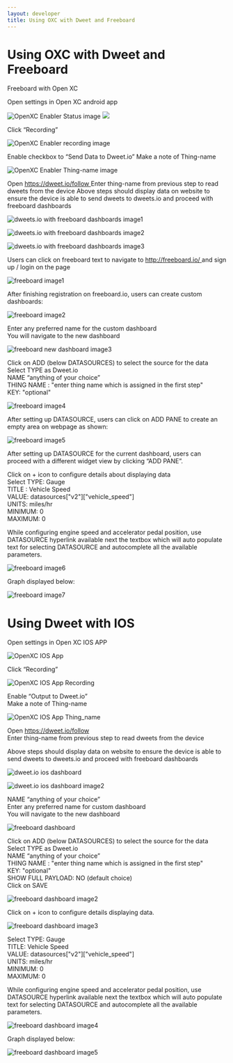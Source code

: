 ```yaml
---
layout: developer
title: Using OXC with Dweet and Freeboard
---
```


<div class="page-header">
    <h1>Using OXC with Dweet and Freeboard</h1>
</div>

<p>Freeboard with Open XC</p>

<p>Open settings in Open XC android app</p>

![OpenXC Enabler Status image](/images/dweet-instructions-image1.png)
<img src="/images/dweet-instructions-image1.png">

<p>Click “Recording”</p>

![OpenXC Enabler recording image](/images/dweet-instructions-image2.png)

<p>
Enable checkbox to “Send Data to Dweet.io”
Make a note of Thing-name
</p>

![OpenXC Enabler Thing-name image](/images/dweet-instructions-image3.png)

<p>
Open <a href="http://dweet.io/follow"> https://dweet.io/follow </a>
Enter thing-name from previous step to read dweets from the device
Above steps should display data on website to ensure the device is able to send dweets to dweets.io and proceed with freeboard dashboards
</p>

![dweets.io with freeboard dashboards image1](/images/dweet-instructions-image4.png) 

![dweets.io with freeboard dashboards image2](/images/dweet-instructions-image5.png)

![dweets.io with freeboard dashboards image3](/images/dweet-instructions-image6.png)

<p>Users can click on freeboard text to navigate to <a href="http://freeboard.io/"> http://freeboard.io/ </a> and sign up / login on the page</p>

![freeboard image1](/images/dweet-instructions-image7.png)

<p>After finishing registration on freeboard.io, users can create custom dashboards:</p>

![freeboard image2](/images/dweet-instructions-image8.png)

<p>
Enter any preferred name for the custom dashboard
<br>
You will navigate to the new dashboard
</p>

![freeboard new dashboard image3](/images/dweet-instructions-image9.png)

<p>
Click on ADD (below DATASOURCES) to select the source for the data 
<br>
Select TYPE as Dweet.io
<br>
NAME “anything of your choice”
<br>
THING NAME : "enter thing name which is assigned in the first step"
<br>
KEY: "optional"
</p>

![freeboard image4](/images/dweet-instructions-image10.png)

<p>After setting up DATASOURCE, users can click on ADD PANE to create an empty area on webpage as shown:</p>

![freeboard image5](/images/dweet-instructions-image11.png)

<p>After setting up DATASOURCE for the current dashboard, users can proceed with a different widget view by clicking “ADD PANE”.</p>

<p>
Click on + icon to configure details about displaying data
<br>
Select TYPE: Gauge
<br>
TITLE : Vehicle Speed
<br>
VALUE: datasources["v2"]["vehicle_speed"]
<br> 
UNITS: miles/hr
<br>
MINIMUM: 0
<br>
MAXIMUM: 0
</p>

<p>While configuring engine speed and accelerator pedal position, use DATASOURCE hyperlink available next the textbox which will auto populate text for selecting DATASOURCE and autocomplete all the available parameters.</P>

![freeboard image6](/images/dweet-instructions-image12.png)

<p>Graph displayed below: </p>

![freeboard image7](/images/dweet-instructions-image13.png)

<h1>Using Dweet with IOS</h1>

<p>Open settings in Open XC IOS APP</p>

![OpenXC IOS App](/images/dweet-ios-instructions-image1.png)

<p>Click “Recording” </p>

![OpenXC IOS App Recording](/images/dweet-ios-instructions-image2.png)

<p>
Enable “Output to Dweet.io”
<br>
Make a note of Thing-name
</p>

![OpenXC IOS App Thing_name](/images/dweet-ios-instructions-image3.png)

<p>Open <a href="https://dweet.io/follow">https://dweet.io/follow</a>
<br>
Enter thing-name from previous step to read dweets from the device
</p>

<p>Above steps should display data on website to ensure the device is able to send dweets to dweets.io and proceed with freeboard dashboards</p>

![dweet.io ios dashboard](/images/dweet-ios-instructions-image4.png)

![dweet.io ios dashboard image2](/images/dweet-ios-instructions-image5.png)

<p>
NAME “anything of your choice”
<br>
Enter any preferred name for custom dashboard
<br>
You will navigate to the new dashboard 
</p>

![freeboard dashboard](/images/dweet-ios-instructions-image6.png)

<p>
Click on ADD (below DATASOURCES) to select the source for the data 
<br>
Select TYPE as Dweet.io
<br>
NAME “anything of your choice”
<br>
THING NAME : "enter thing name which is assigned in the first step"
<br>
KEY: "optional"
<br>
SHOW FULL PAYLOAD: NO (default choice)
<br>
Click on SAVE
</p>

![freeboard dashboard image2](/images/dweet-ios-instructions-image7.png)

<p>Click on + icon to configure details displaying data.</p>

![freeboard dashboard image3](/images/dweet-ios-instructions-image8.png)

<p>
Select TYPE: Gauge
<br>
TITLE: Vehicle Speed
<br>
VALUE: datasources["v2"]["vehicle_speed"] 
<br>
UNITS: miles/hr
<br>
MINIMUM: 0
<br>
MAXIMUM: 0
</p>

<p>
While configuring engine speed and accelerator pedal position, use DATASOURCE hyperlink available next the textbox which will auto populate text for selecting DATASOURCE and autocomplete all the available parameters.
</p>

![freeboard dashboard image4](/images/dweet-ios-instructions-image9.png)

<p>Graph displayed below: </p>

![freeboard dashboard image5](/images/dweet-ios-instructions-image11.png)